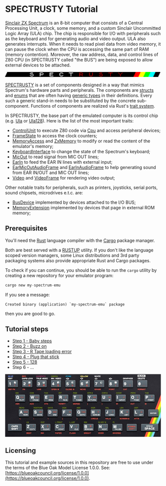 SPECTRUSTY Tutorial
===================

[Sinclair ZX Spectrum] is an 8-bit computer that consists of a Central Processing Unit, a clock, some memory, and a custom Sinclair Uncommitted Logic Array (ULA) chip. The chip is responsible for I/O with peripherals such as the keyboard and for generating audio and video output. ULA also generates interrupts. When it needs to read pixel data from video memory, it can pause the clock when the CPU is accessing the same part of RAM (memory contention). Moreover, the raw address, data, and control lines of Z80 CPU (in SPECTRUSTY called "the BUS") are being exposed to allow external devices to be attached.

[![S P E C T R U S T Y][SPECTRUSTY img]][SPECTRUSTY]

[SPECTRUSTY] is a set of components designed in a way that mimics Spectrum's hardware parts and peripherals.
The components are [structs] and [enums] that are often having [generic types] in their definitions. Every such a generic stand-in needs to be substituted by the concrete sub-component. Functions of components are realized via Rust's [trait system].

In SPECTRUSTY, the base part of the emulated computer is its control chip (e.g. [Ula] or [Ula128]).
Here is the list of the most important traits:

- [ControlUnit] to execute Z80 code via [Cpu] and access peripheral devices;
- [FrameState] to access the clock counters;
- [MemoryAccess] and [ZxMemory] to modify or read the content of the emulator's memory;
- [KeyboardInterface] to change the state of the Spectrum's keyboard;
- [MicOut] to read signal from MIC OUT lines;
- [EarIn] to feed the EAR IN lines with external input;
- [EarMicOutAudioFrame] and [EarInAudioFrame] to help generating sound from EAR IN/OUT and MIC OUT lines;
- [Video] and [VideoFrame] for rendering video output;

Other notable traits for peripherals, such as printers, joysticks, serial ports, sound chipsets, microdrives e.t.c. are:

- [BusDevice] implemented by devices attached to the I/O BUS;
- [MemoryExtension] implemented by devices that page in external ROM memory;


Prerequisites
-------------

You'll need the [Rust] language compiler with the [Cargo] package manager.

Both are best served with a [RUSTUP] utility. If you don't like the language scoped version managers, some Linux distributions and 3rd party packaging systems also provide appropriate Rust and Cargo packages.

To check if you can continue, you should be able to run the `cargo` utility by creating a new repository for your emulator program:

```rust
cargo new my-spectrum-emu
```

If you see a message:

```
Created binary (application) `my-spectrum-emu` package
```

then you are good to go.


Tutorial steps
--------------

* [Step 1 - Baby steps](step1.md)
* [Step 2 - Buzz on](step2.md)
* [Step 3 - R Tape loading error](step3.md)
* [Step 4 - Plug that stick](step4.md)
* [Step 5 - 128](step5.md)
* Step 6 - ...

[![ZX Spectrum keyboard layout][keyboard]][keyboard]


Licensing
---------

This tutorial and example sources in this repository are free to use under the terms of the Blue Oak Model License 1.0.0.
See: [https://blueoakcouncil.org/license/1.0.0](https://blueoakcouncil.org/license/1.0.0).

<script>var clicky_site_ids = clicky_site_ids || []; clicky_site_ids.push(101270192);</script>
<script async src="//static.getclicky.com/js"></script>

[Sinclair ZX Spectrum]: https://en.wikipedia.org/wiki/ZX_Spectrum
[SPECTRUSTY img]: spectrusty.png
[keyboard]: keyboard48.jpg
[SPECTRUSTY]: https://royaltm.github.io/spectrusty/
[tutorial]: https://royaltm.github.io/spectrusty-tutorial/
[Rust]: https://www.rust-lang.org/
[Cargo]: https://crates.io/
[RUSTUP]: https://www.rust-lang.org/learn/get-started#installing-rust
[trait system]: https://doc.rust-lang.org/book/ch10-02-traits.html
[structs]: https://doc.rust-lang.org/book/ch05-01-defining-structs.html
[enums]: https://doc.rust-lang.org/book/ch06-01-defining-an-enum.html
[generic types]: https://doc.rust-lang.org/book/ch10-00-generics.html
[Ula]: https://docs.rs/spectrusty/*/spectrusty/chip/ula/struct.Ula.html
[Cpu]: https://docs.rs/z80emu/*/z80emu/trait.Cpu.html
[BusDevice]: https://docs.rs/spectrusty/*/spectrusty/bus/trait.BusDevice.html
[ControlUnit]: https://docs.rs/spectrusty/*/spectrusty/chip/trait.ControlUnit.html
[EarIn]: https://docs.rs/spectrusty/*/spectrusty/chip/trait.EarIn.html
[EarMicOutAudioFrame]: https://docs.rs/spectrusty/*/spectrusty/audio/trait.EarMicOutAudioFrame.html
[EarInAudioFrame]: https://docs.rs/spectrusty/*/spectrusty/audio/trait.EarInAudioFrame.html
[FrameState]: https://docs.rs/spectrusty/*/spectrusty/chip/trait.FrameState.html
[KeyboardInterface]: https://docs.rs/spectrusty/*/spectrusty/peripherals/trait.KeyboardInterface.html
[MemoryAccess]: https://docs.rs/spectrusty/*/spectrusty/chip/trait.MemoryAccess.html
[MemoryExtension]: https://docs.rs/spectrusty/*/spectrusty/memory/trait.MemoryExtension.html
[MicOut]: https://docs.rs/spectrusty/*/spectrusty/chip/trait.MicOut.html
[Ula128]: https://docs.rs/spectrusty/*/spectrusty/chip/ula128/struct.Ula128.html
[Ula]: https://docs.rs/spectrusty/*/spectrusty/chip/ula/struct.Ula.html
[Video]: https://docs.rs/spectrusty/*/spectrusty/video/trait.Video.html
[VideoFrame]: https://docs.rs/spectrusty/*/spectrusty/video/trait.VideoFrame.html
[ZxMemory]: https://docs.rs/spectrusty/*/spectrusty/memory/trait.ZxMemory.html